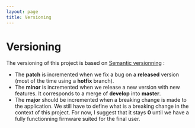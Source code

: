 ```yaml
---
layout: page
title: Versioning
---
```


# Versioning
The versioning of this project is based on [Semantic versionning](https://semver.org/) :

 - The **patch** is incremented when we fix a bug on a **released** version (most of the time using a **hotfix** branch).
 - The **minor** is incremented when we release a new version with new features. It corresponds to a merge of **develop** into **master**.
 - The **major** should be incremented when a breaking change is made to the application. We still have to define what is a breaking change in the context of this project. For now, I suggest that it stays **0** until we have a fully functionning firmware suited for the final user.
